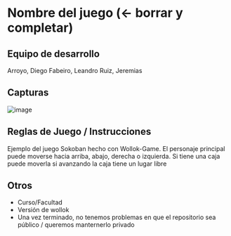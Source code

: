 # Nombre del juego (<- borrar y completar)

## Equipo de desarrollo

Arroyo, Diego
Fabeiro, Leandro
Ruiz, Jeremias

## Capturas

![image](https://github.com/user-attachments/assets/0d110bbc-4271-4bef-83ca-cf3d37623b35)


## Reglas de Juego / Instrucciones

Ejemplo del juego Sokoban hecho con Wollok-Game. El personaje principal puede moverse hacia arriba, abajo, derecha o izquierda. 
Si tiene una caja puede moverla si avanzando la caja tiene un lugar libre


## Otros

- Curso/Facultad
- Versión de wollok
- Una vez terminado, no tenemos problemas en que el repositorio sea público / queremos manternerlo privado
